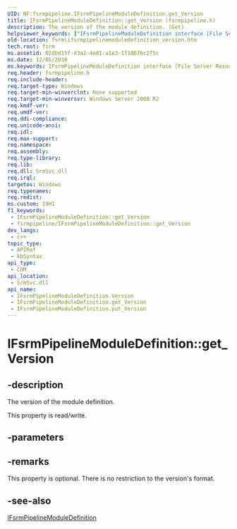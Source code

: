 ```yaml
---
UID: NF:fsrmpipeline.IFsrmPipelineModuleDefinition.get_Version
title: IFsrmPipelineModuleDefinition::get_Version (fsrmpipeline.h)
description: The version of the module definition. (Get)
helpviewer_keywords: ["IFsrmPipelineModuleDefinition interface [File Server Resource Manager]","Version property","IFsrmPipelineModuleDefinition.Version","IFsrmPipelineModuleDefinition.get_Version","IFsrmPipelineModuleDefinition::Version","IFsrmPipelineModuleDefinition::get_Version","IFsrmPipelineModuleDefinition::put_Version","Version property [File Server Resource Manager]","Version property [File Server Resource Manager]","IFsrmPipelineModuleDefinition interface","fs.ifsrmpipelinemoduledefinition_version","fsrm.ifsrmpipelinemoduledefinition_version","fsrmpipeline/IFsrmPipelineModuleDefinition::Version","fsrmpipeline/IFsrmPipelineModuleDefinition::get_Version","fsrmpipeline/IFsrmPipelineModuleDefinition::put_Version","get_Version"]
old-location: fsrm\ifsrmpipelinemoduledefinition_version.htm
tech.root: fsrm
ms.assetid: 02dbd15f-d3a2-4a81-a1e3-1f18676c2f5c
ms.date: 12/05/2018
ms.keywords: IFsrmPipelineModuleDefinition interface [File Server Resource Manager],Version property, IFsrmPipelineModuleDefinition.Version, IFsrmPipelineModuleDefinition.get_Version, IFsrmPipelineModuleDefinition::Version, IFsrmPipelineModuleDefinition::get_Version, IFsrmPipelineModuleDefinition::put_Version, Version property [File Server Resource Manager], Version property [File Server Resource Manager],IFsrmPipelineModuleDefinition interface, fs.ifsrmpipelinemoduledefinition_version, fsrm.ifsrmpipelinemoduledefinition_version, fsrmpipeline/IFsrmPipelineModuleDefinition::Version, fsrmpipeline/IFsrmPipelineModuleDefinition::get_Version, fsrmpipeline/IFsrmPipelineModuleDefinition::put_Version, get_Version
req.header: fsrmpipeline.h
req.include-header: 
req.target-type: Windows
req.target-min-winverclnt: None supported
req.target-min-winversvr: Windows Server 2008 R2
req.kmdf-ver: 
req.umdf-ver: 
req.ddi-compliance: 
req.unicode-ansi: 
req.idl: 
req.max-support: 
req.namespace: 
req.assembly: 
req.type-library: 
req.lib: 
req.dll: SrmSvc.dll
req.irql: 
targetos: Windows
req.typenames: 
req.redist: 
ms.custom: 19H1
f1_keywords:
 - IFsrmPipelineModuleDefinition::get_Version
 - fsrmpipeline/IFsrmPipelineModuleDefinition::get_Version
dev_langs:
 - c++
topic_type:
 - APIRef
 - kbSyntax
api_type:
 - COM
api_location:
 - SrmSvc.dll
api_name:
 - IFsrmPipelineModuleDefinition.Version
 - IFsrmPipelineModuleDefinition.get_Version
 - IFsrmPipelineModuleDefinition.put_Version
---
```


# IFsrmPipelineModuleDefinition::get_Version


## -description

The version of the module definition.

This property is read/write.

## -parameters

## -remarks

This property is optional. There is no restriction to the version's format.

## -see-also

<a href="/previous-versions/windows/desktop/api/fsrmpipeline/nn-fsrmpipeline-ifsrmpipelinemoduledefinition">IFsrmPipelineModuleDefinition</a>
